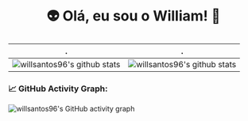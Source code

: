 
<h1 align="center">
 
 👽  Olá, eu sou o William!  👋
                            
</h1>

 . | .
--- | --- 
![willsantos96's github stats](https://github-readme-stats.vercel.app/api?username=willsantos96&show_icons=true&theme=radical&include_all_commits=true) | ![willsantos96's github stats](https://github-readme-stats.vercel.app/api/top-langs/?username=willsantos96&theme=radical&layout=compact)


<!--   GitHub stats graph -->
### 📈 GitHub Activity Graph:
![willsantos96's GitHub activity graph](https://activity-graph.herokuapp.com/graph?username=willsantos96&hide_border=true&theme=redical)
